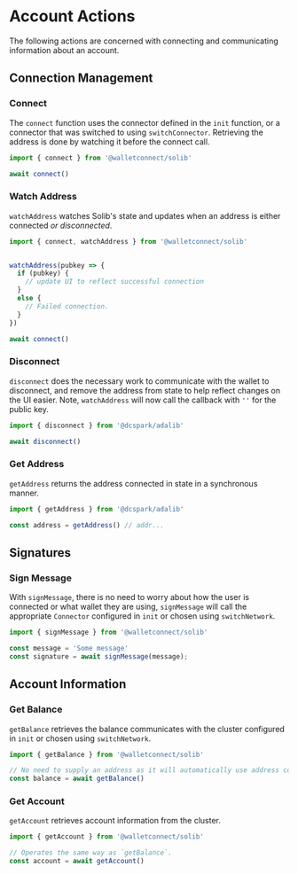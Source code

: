 # Account Actions

The following actions are concerned with connecting and communicating
information about an account.

## Connection Management

### Connect

The `connect` function uses the connector defined in the `init` function, or a
connector that was switched to using `switchConnector`. Retrieving the address 
is done by watching it before the connect call.

```ts
import { connect } from '@walletconnect/solib'

await connect()
```

### Watch Address

`watchAddress` watches Solib's state and updates when an address is either
connected *or disconnected*.

```ts
import { connect, watchAddress } from '@walletconnect/solib'


watchAddress(pubkey => {
  if (pubkey) {
    // update UI to reflect successful connection
  }
  else {
    // Failed connection.
  }
})

await connect()
```

### Disconnect

`disconnect` does the necessary work to communicate with the wallet to
disconnect, and remove the address from state to help reflect changes on the UI
easier. Note, `watchAddress` will now call the callback with `''` for the
public key.

```ts
import { disconnect } from '@dcspark/adalib'

await disconnect()
```

### Get Address

`getAddress` returns the address connected in state in a synchronous manner.

```ts
import { getAddress } from '@dcspark/adalib'

const address = getAddress() // addr...
```

## Signatures

### Sign Message
With `signMessage`, there is no need to worry about how the user is connected or
what wallet they are using, `signMessage` will call the appropriate `Connector`
configured in `init` or chosen using `switchNetwork`.

```ts
import { signMessage } from '@walletconnect/solib'

const message = 'Some message'
const signature = await signMessage(message);
```

## Account Information

### Get Balance
`getBalance` retrieves the balance communicates with the cluster configured in `init` or chosen
using `switchNetwork`.

```ts
import { getBalance } from '@walletconnect/solib'

// No need to supply an address as it will automatically use address connected.
const balance = await getBalance()
```

### Get Account
`getAccount` retrieves account information from the cluster.

```ts
import { getAccount } from '@walletconnect/solib'

// Operates the same way as `getBalance`.
const account = await getAccount()
```










